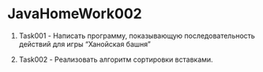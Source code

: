 # JavaHomeWork002

1. Task001 - Написать программу, показывающую последовательность действий для игры “Ханойская башня”

2. Task002 - Реализовать алгоритм сортировки вставками.
